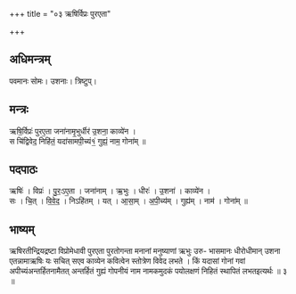 +++
title = "०३ ऋषिर्विप्रः पुरएता"

+++
## अधिमन्त्रम्
पवमानः सोमः। उशनाः। त्रिष्टुप्।

## मन्त्रः
ऋषि॒र्विप्रः॑ पुरए॒ता जना॑नामृ॒भुर्धीर॑ उ॒शना॒ काव्ये॑न ।  
स चि॑द्विवेद॒ निहि॑तं॒ यदा॑सामपी॒च्यं१॒॑ गुह्यं॒ नाम॒ गोना॑म् ॥

## पदपाठः
ऋषिः॑ । विप्रः॑ । पु॒रः॒ऽए॒ता । जना॑नाम् । ऋ॒भुः । धीरः॑ । उ॒शना॑ । काव्ये॑न ।  
सः । चि॒त् । वि॒वे॒द॒ । निऽहि॑तम् । यत् । आ॒सा॒म् । अ॒पी॒च्य॑म् । गुह्य॑म् । नाम॑ । गोना॑म् ॥

## भाष्यम्
ऋषिरतीन्द्रियद्रष्टा विप्रोमेधावी पुरएता पुरतोगन्ता मनानां मनुष्याणां ऋभुः उरु- भासमानः धीरोधीमान् उशना एतन्नामाऋषिः यः सचित् सएव काव्येन कवित्वेन स्तोत्रेण विवेद लभते । किं यदासां गोनां गवां अपीच्यंअन्तर्हितनामैतत् अन्तर्हितं गुह्यं गोपनीयं नाम नामकमुदकं पयोलक्षणं निहितं स्थापितं लभतइत्यर्थः ॥ ३ ॥